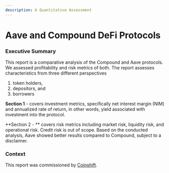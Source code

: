 ```yaml
---
description: A Quantitative Assessment
---
```


# Aave and Compound DeFi Protocols

### **Executive Summary**

This report is a comparative analysis of the Compound and Aave protocols. We assessed  profitability and risk metrics of both. The report assesses characteristics from three different perspectives

1. token holders,
2. depositors, and
3. borrowers

**Section 1** - covers investment metrics, specifically net interest margin (NIM) and annualized rate of return, in other words, yield associated with investment into the protocol.&#x20;

**Section 2 - ** covers risk metrics including market risk, liquidity risk, and operational risk. Credit risk is out of scope. Based on the conducted analysis, Aave showed better results compared to Compound, subject to a disclaimer.

### Context&#x20;

This report was commissioned by [Coinshift](https://coinshift.xyz).

